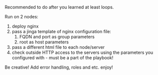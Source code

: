 Recommended to do after you learned at least loops.

Run on 2 nodes:
1. deploy nginx
2. pass a jinga template of nginx configuration file:
    1. FQDN and port as group parameters
    2. root as host parameters
3. pass a different html file to each node/server
4. check outside HTTP access to the servers using the parameters you configured with - must be a part of the playbook!

Be creative! Add error handling, roles and etc. enjoy!
